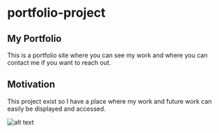 # portfolio-project

## My Portfolio
This is a portfolio site where you can see my work and where you can contact me if you want to reach out.

## Motivation
This project exist so I have a place where my work and future work can easily be displayed and accessed.

![alt text](https://res.cloudinary.com/drxoihdbb/image/upload/v1584279006/Pictures/Screen_Shot_2020-03-15_at_6.23.32_AM_tljeoo.png)
